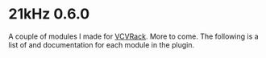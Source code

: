 # 21kHz 0.6.0

A couple of modules I made for [VCVRack](https://vcvrack.com/). More to come. The following is a list of and documentation for each module in the plugin.

